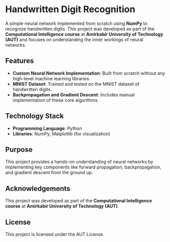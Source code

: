 # Handwritten Digit Recognition  

A simple neural network implemented from scratch using **NumPy** to recognize handwritten digits. This project was developed as part of the **Computational Intelligence course** at **Amirkabir University of Technology (AUT)** and focuses on understanding the inner workings of neural networks.  

## Features  
- **Custom Neural Network Implementation**: Built from scratch without any high-level machine learning libraries.  
- **MNIST Dataset**: Trained and tested on the MNIST dataset of handwritten digits.  
- **Backpropagation and Gradient Descent**: Includes manual implementation of these core algorithms.  

## Technology Stack  
- **Programming Language**: Python  
- **Libraries**: NumPy, Matplotlib (for visualization)  

## Purpose  
This project provides a hands-on understanding of neural networks by implementing key components like forward propagation, backpropagation, and gradient descent from the ground up.

## Acknowledgements  
This project was developed as part of the **Computational Intelligence course** at **Amirkabir University of Technology (AUT)**.  

## License  
This project is licensed under the AUT License. 
